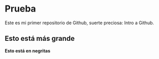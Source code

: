 # Prueba
Este es mi primer repositorio de Github, suerte preciosa: Intro a Github.


## Esto está más grande

**Esto está en negritas**

